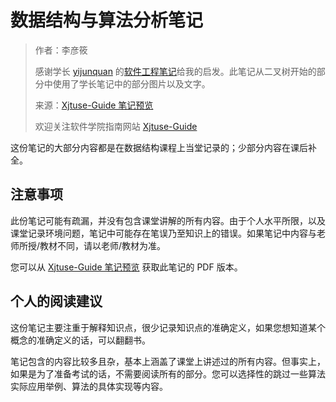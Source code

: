 # 数据结构与算法分析笔记

>作者：李彦筱
>
>感谢学长 [yijunquan](https://github.com/yijunquan-afk) 的[软件工程笔记](https://github.com/yijunquan-afk/XJTUSE-NOTES)给我的启发。此笔记从二叉树开始的部分中使用了学长笔记中的部分图片以及文字。
>
>来源：[Xjtuse-Guide 笔记预览](https://github.com/yan-xiaoo/Xjtuse-Notes-Preview/releases/tag/DataStructure)
>
>欢迎关注软件学院指南网站 [Xjtuse-Guide](https://xjtuse-guide.github.io/Xjtuse-Guide/)

这份笔记的大部分内容都是在数据结构课程上当堂记录的；少部分内容在课后补全。

## 注意事项

此份笔记可能有疏漏，并没有包含课堂讲解的所有内容。由于个人水平所限，以及课堂记录环境问题，笔记中可能存在笔误乃至知识上的错误。如果笔记中内容与老师所授/教材不同，请以老师/教材为准。

您可以从 [Xjtuse-Guide 笔记预览](https://github.com/yan-xiaoo/Xjtuse-Notes-Preview/releases/tag/DataStructure) 获取此笔记的 PDF 版本。

## 个人的阅读建议

这份笔记主要注重于解释知识点，很少记录知识点的准确定义，如果您想知道某个概念的准确定义的话，可以翻翻书。

笔记包含的内容比较多且杂，基本上涵盖了课堂上讲述过的所有内容。但事实上，如果是为了准备考试的话，不需要阅读所有的部分。您可以选择性的跳过一些算法实际应用举例、算法的具体实现等内容。
